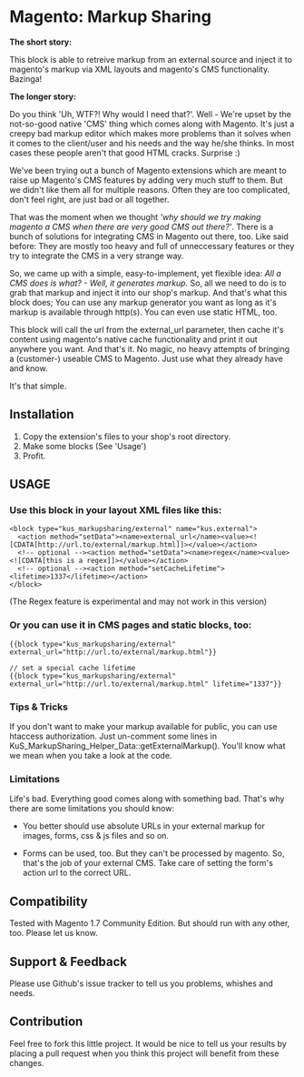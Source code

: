 # Magento: Markup Sharing

**The short story:**

This block is able to retreive markup from an external source and inject it to magento's markup via XML layouts and magento's CMS functionality. Bazinga!


**The longer story:**

Do you think 'Uh, WTF?! Why would I need that?'. Well - We're upset by the not-so-good native 'CMS' thing which comes along with Magento. It's just a creepy bad markup editor which makes more problems than it solves when it comes to the client/user and his needs and the way he/she thinks. In most cases these people aren't that good HTML cracks. Surprise :)

We've been trying out a bunch of Magento extensions which are meant to raise up Magento's CMS features by adding very much stuff to them. But we didn't like them all for multiple reasons. Often they are too complicated, don't feel right, are just bad or all together.

That was the moment when we thought *'why should we try making magento a CMS when there are very good CMS out there?'*. There is a bunch of solutions for integrating CMS in Magento out there, too. Like said before: They are mostly too heavy and full of unneccessary features or they try to integrate the CMS in a very strange way.

So, we came up with a simple, easy-to-implement, yet flexible idea: *All a CMS does is what? - Well, it generates markup.* So, all we need to do is to grab that markup and inject it into our shop's markup. And that's what this block does; You can use any markup generator you want as long as it's markup is available through http(s). You can even use static HTML, too.

This block will call the url from the external_url parameter, then cache it's content using magento's native cache functionality and print it out anywhere you want. And that's it. No magic, no heavy attempts of bringing a (customer-) useable CMS to Magento. Just use what they already have and know. 

It's that simple.

## Installation

1. Copy the extension's files to your shop's root directory.
2. Make some blocks (See 'Usage')
3. Profit.

## USAGE


### Use this block in your layout XML files like this:

	<block type="kus_markupsharing/external" name="kus.external">
	  <action method="setData"><name>external_url</name><value><![CDATA[http://url.to/external/markup.html]]></value></action>
	  <!-- optional --><action method="setData"><name>regex</name><value><![CDATA[this is a regex]]></value></action>
	  <!-- optional --><action method="setCacheLifetime"><lifetime>1337</lifetime></action>
	</block>

(The Regex feature is experimental and may not work in this version)

### Or you can use it in CMS pages and static blocks, too:

	{{block type="kus_markupsharing/external" external_url="http://url.to/external/markup.html"}}

	// set a special cache lifetime
	{{block type="kus_markupsharing/external" external_url="http://url.to/external/markup.html" lifetime="1337"}}


### Tips & Tricks

If you don't want to make your markup available for public, you can use htaccess authorization. Just un-comment some lines in KuS_MarkupSharing_Helper_Data::getExternalMarkup(). You'll know what we mean when you take a look at the code.

### Limitations

Life's bad. Everything good comes along with something bad. That's why there are some limitations you should know:

- You better should use absolute URLs in your external markup for images, forms, css & js files and so on.

- Forms can be used, too. But they can't be processed by magento. So, that's the job of your external CMS. Take care of setting the form's action url to the correct URL.

## Compatibility

Tested with Magento 1.7 Community Edition. But should run with any other, too. Please let us know.


## Support & Feedback

Please use Github's issue tracker to tell us you problems, whishes and needs.


## Contribution
Feel free to fork this little project. It would be nice to tell us your results by placing a pull request when you think this project will benefit from these changes.